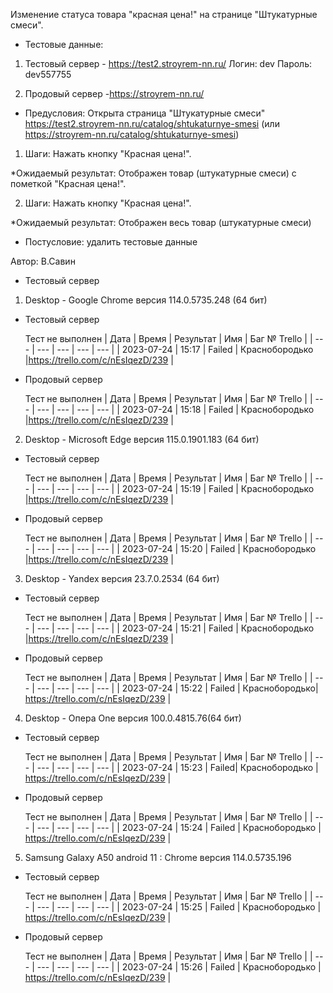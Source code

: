 Изменение статуса товара "красная цена!" на странице "Штукатурные смеси".

* Тестовые данные: 
1. Тестовый сервер - https://test2.stroyrem-nn.ru/
Логин: dev
Пароль: dev557755

2. Продовый сервер -https://stroyrem-nn.ru/

* Предусловия:
Открыта страница "Штукатурные смеси" https://test2.stroyrem-nn.ru/catalog/shtukaturnye-smesi (или https://stroyrem-nn.ru/catalog/shtukaturnye-smesi)

1. Шаги:
Нажать кнопку "Красная цена!".

*Ожидаемый результат:
Отображен товар (штукатурные смеси) с пометкой "Красная цена!".

2. Шаги:
Нажать кнопку "Красная цена!".

*Ожидаемый результат:
Отображен весь товар (штукатурные смеси)
* Постусловие: удалить тестовые данные

Автор: В.Савин

* Тестовый сервер 

1. Desktop - Google Chrome версия 114.0.5735.248 (64 бит)

* Тестовый сервер 

  Тест не выполнен
| Дата | Время | Результат | Имя | Баг № Trello |
| --- | --- | --- | --- | --- |
| 2023-07-24 | 15:17 | Failed | Краснобородько |https://trello.com/c/nEsIqezD/239  | 

* Продовый сервер

  Тест не выполнен
| Дата | Время | Результат | Имя | Баг № Trello |
| --- | --- | --- | --- | --- |
| 2023-07-24 | 15:18 | Failed | Краснобородько |https://trello.com/c/nEsIqezD/239  | 


2. Desktop - Microsoft Edge версия 115.0.1901.183 (64 бит)

* Тестовый сервер

  Тест не выполнен
| Дата | Время | Результат | Имя | Баг № Trello |
| --- | --- | --- | --- | --- |
| 2023-07-24 | 15:19 | Failed | Краснобородько |https://trello.com/c/nEsIqezD/239  | 

* Продовый сервер

  Тест не выполнен
| Дата | Время | Результат | Имя | Баг № Trello |
| --- | --- | --- | --- | --- |
| 2023-07-24 | 15:20 | Failed | Краснобородько |https://trello.com/c/nEsIqezD/239  | 


3. Desktop - Yandex версия 23.7.0.2534 (64 бит)

* Тестовый сервер 

  Тест не выполнен
| Дата | Время | Результат | Имя | Баг № Trello |
| --- | --- | --- | --- | --- |
| 2023-07-24 | 15:21 | Failed | Краснобородько |https://trello.com/c/nEsIqezD/239  | 

* Продовый сервер

  Тест не выполнен
| Дата | Время | Результат | Имя | Баг № Trello |
| --- | --- | --- | --- | --- |
| 2023-07-24 | 15:22 | Failed | Краснобородько| https://trello.com/c/nEsIqezD/239  | 


4. Desktop - Опера One версия 100.0.4815.76(64 бит)

* Тестовый сервер  

  Тест не выполнен
| Дата | Время | Результат | Имя | Баг № Trello |
| --- | --- | --- | --- | --- |
| 2023-07-24 | 15:23 | Failed| Краснобородько | https://trello.com/c/nEsIqezD/239 | 

* Продовый сервер

  Тест не выполнен
| Дата | Время | Результат | Имя | Баг № Trello |
| --- | --- | --- | --- | --- |
| 2023-07-24 | 15:24 | Failed | Краснобородько | https://trello.com/c/nEsIqezD/239 |


5. Samsung Galaxy A50 аndroid 11 : Chrome версия 114.0.5735.196

* Тестовый сервер
  
  Тест не выполнен
| Дата | Время | Результат | Имя | Баг № Trello |
| --- | --- | --- | --- | --- |
| 2023-07-24 | 15:25 | Failed | Краснобородько | https://trello.com/c/nEsIqezD/239 | 

* Продовый сервер

  Тест не выполнен
| Дата | Время | Результат | Имя | Баг № Trello |
| --- | --- | --- | --- | --- |
| 2023-07-24 | 15:26 | Failed | Краснобородько | https://trello.com/c/nEsIqezD/239  |
